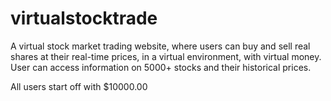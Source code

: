 # virtualstocktrade

A virtual stock market trading website, where users can
buy and sell real shares at their real-time prices, in a virtual 
environment, with virtual money. User can access information on 5000+
stocks and their historical prices.

All users start off with $10000.00 
